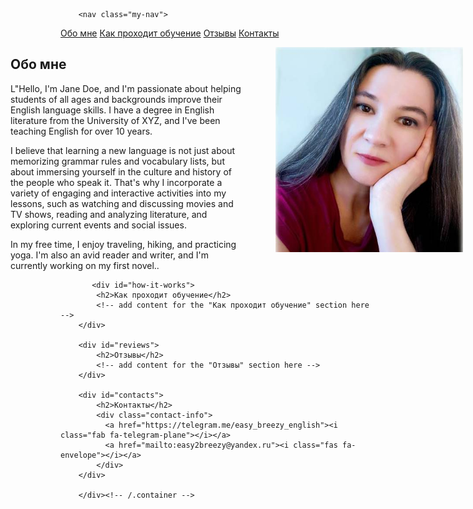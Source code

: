 
<html>
	<head>
		<title>Easy Breezy English</title>

  <style>
    .my-image {
      float: right;
      margin-top: 0px;
      margin-right: -140px;
      padding-left: 50px;
    }
	  
   .my-nav a {
      margin-right: 30px;
    }
 .my-nav {
      margin-left: -100px;
      margin-bottom: 30px;
    }

    .contact-info {
      margin-top: 20px;
      text-align: left;
    }
    .contact-info a {
      margin-right: 20px;
      font-size: 30px;
    }
   

.blurb {
      text-align: left;
      margin-left: -80px;
    }
  </style>
   <link rel="stylesheet" href="https://cdnjs.cloudflare.com/ajax/libs/font-awesome/6.1.0/css/all.min.css">
	</head>
	<body>
	 
		<nav class="my-nav">
  <a href="#about-me">Обо мне</a>
  <a href="#how-it-works">Как проходит обучение</a>
  <a href="#reviews">Отзывы</a>
  <a href="#contacts">Контакты</a>
</nav>
 <img src="pics/prof.jpg" class="my-image" width="300">
		<div class="container">
    		<div class="blurb">
        		<h2 id="about-me">Обо мне</h2>
         <p>L"Hello, I'm Jane Doe, and I'm passionate about helping students of all ages and backgrounds improve their English language skills. I have a degree in English literature from the University of XYZ, and I've been teaching English for over 10 years.

I believe that learning a new language is not just about memorizing grammar rules and vocabulary lists, but about immersing yourself in the culture and history of the people who speak it. That's why I incorporate a variety of engaging and interactive activities into my lessons, such as watching and discussing movies and TV shows, reading and analyzing literature, and exploring current events and social issues.

In my free time, I enjoy traveling, hiking, and practicing yoga. I'm also an avid reader and writer, and I'm currently working on my first novel..</p>
    		</div><!-- /.blurb -->
  
           <div id="how-it-works">
            <h2>Как проходит обучение</h2>
            <!-- add content for the "Как проходит обучение" section here -->
        </div>

        <div id="reviews">
            <h2>Отзывы</h2>
            <!-- add content for the "Отзывы" section here -->
        </div>

        <div id="contacts">
            <h2>Контакты</h2>
            <div class="contact-info">
              <a href="https://telegram.me/easy_breezy_english"><i class="fab fa-telegram-plane"></i></a>
              <a href="mailto:easy2breezy@yandex.ru"><i class="fas fa-envelope"></i></a>
            </div>
        </div>

		</div><!-- /.container -->

</body>
</html>

